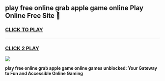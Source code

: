 
## play free online grab apple game online Play Online Free Site 👋
<h3>
<a href="https://download.freeplayer.one?title=play_free_online_grab_apple_game_online&ref=21F">CLICK TO PLAY</a></h3>
<hr>

<h3>
<a href="https://download.freeplayer.one?title=play_free_online_grab_apple_game_online&ref=21F">CLICK 2 PLAY</a>
  
</h3>

<a href="https://download.freeplayer.one?title=play_free_online_grab_apple_game_online&ref=21F"><img src="https://cdnb.artstation.com/p/assets/images/images/032/539/853/original/anto-thomas-button-gif.gif"></a>


**play free online grab apple game online games unblocked: Your Gateway to Fun and Accessible Online Gaming**
